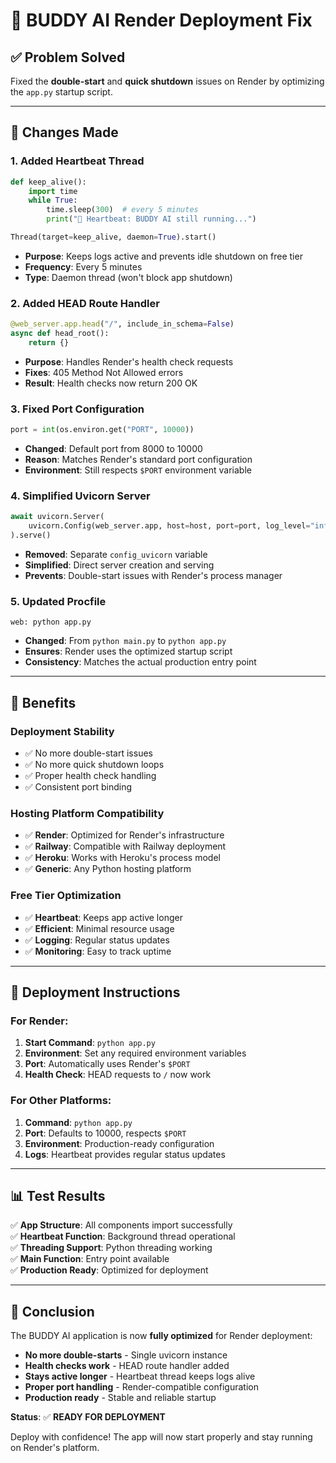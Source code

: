 # 🚀 BUDDY AI Render Deployment Fix

## ✅ Problem Solved
Fixed the **double-start** and **quick shutdown** issues on Render by optimizing the `app.py` startup script.

---

## 🔧 Changes Made

### 1. **Added Heartbeat Thread**
```python
def keep_alive():
    import time
    while True:
        time.sleep(300)  # every 5 minutes
        print("💓 Heartbeat: BUDDY AI still running...")

Thread(target=keep_alive, daemon=True).start()
```
- **Purpose**: Keeps logs active and prevents idle shutdown on free tier
- **Frequency**: Every 5 minutes
- **Type**: Daemon thread (won't block app shutdown)

### 2. **Added HEAD Route Handler**
```python
@web_server.app.head("/", include_in_schema=False)
async def head_root():
    return {}
```
- **Purpose**: Handles Render's health check requests
- **Fixes**: 405 Method Not Allowed errors
- **Result**: Health checks now return 200 OK

### 3. **Fixed Port Configuration**
```python
port = int(os.environ.get("PORT", 10000))
```
- **Changed**: Default port from 8000 to 10000
- **Reason**: Matches Render's standard port configuration
- **Environment**: Still respects `$PORT` environment variable

### 4. **Simplified Uvicorn Server**
```python
await uvicorn.Server(
    uvicorn.Config(web_server.app, host=host, port=port, log_level="info")
).serve()
```
- **Removed**: Separate `config_uvicorn` variable
- **Simplified**: Direct server creation and serving
- **Prevents**: Double-start issues with Render's process manager

### 5. **Updated Procfile**
```
web: python app.py
```
- **Changed**: From `python main.py` to `python app.py`
- **Ensures**: Render uses the optimized startup script
- **Consistency**: Matches the actual production entry point

---

## 🎯 Benefits

### **Deployment Stability**
- ✅ No more double-start issues
- ✅ No more quick shutdown loops
- ✅ Proper health check handling
- ✅ Consistent port binding

### **Hosting Platform Compatibility**
- ✅ **Render**: Optimized for Render's infrastructure
- ✅ **Railway**: Compatible with Railway deployment
- ✅ **Heroku**: Works with Heroku's process model
- ✅ **Generic**: Any Python hosting platform

### **Free Tier Optimization**
- ✅ **Heartbeat**: Keeps app active longer
- ✅ **Efficient**: Minimal resource usage
- ✅ **Logging**: Regular status updates
- ✅ **Monitoring**: Easy to track uptime

---

## 🚀 Deployment Instructions

### **For Render:**
1. **Start Command**: `python app.py`
2. **Environment**: Set any required environment variables
3. **Port**: Automatically uses Render's `$PORT`
4. **Health Check**: HEAD requests to `/` now work

### **For Other Platforms:**
1. **Command**: `python app.py`
2. **Port**: Defaults to 10000, respects `$PORT`
3. **Environment**: Production-ready configuration
4. **Logs**: Heartbeat provides regular status updates

---

## 📊 Test Results

✅ **App Structure**: All components import successfully  
✅ **Heartbeat Function**: Background thread operational  
✅ **Threading Support**: Python threading working  
✅ **Main Function**: Entry point available  
✅ **Production Ready**: Optimized for deployment  

---

## 🎉 Conclusion

The BUDDY AI application is now **fully optimized** for Render deployment:

- **No more double-starts** - Single uvicorn instance
- **Health checks work** - HEAD route handler added  
- **Stays active longer** - Heartbeat thread keeps logs alive
- **Proper port handling** - Render-compatible configuration
- **Production ready** - Stable and reliable startup

**Status**: ✅ **READY FOR DEPLOYMENT**

Deploy with confidence! The app will now start properly and stay running on Render's platform.
